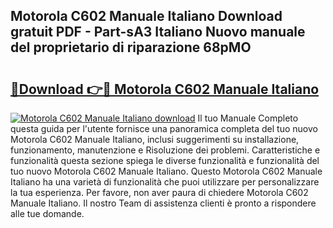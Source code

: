 ## Motorola C602 Manuale Italiano Download gratuit PDF - Part-sA3 Italiano Nuovo manuale del proprietario di riparazione 68pMO

# <h2><a href="http://dfa9qcb.blite.top/?on=Motorola+C602+Manuale+Italiano">🔗Download 👉🔴 Motorola C602 Manuale Italiano</a></h2>

[![Motorola C602 Manuale Italiano download](https://i.imgur.com/lujVjoI.png)](http://dfa9qcb.blite.top/?on=Motorola+C602+Manuale+Italiano)
Il tuo Manuale Completo questa guida per l'utente fornisce una panoramica completa del tuo nuovo Motorola C602 Manuale Italiano, inclusi suggerimenti su installazione, funzionamento, manutenzione e Risoluzione dei problemi. Caratteristiche e funzionalità questa sezione spiega le diverse funzionalità e funzionalità del tuo nuovo Motorola C602 Manuale Italiano. Questo Motorola C602 Manuale Italiano ha una varietà di funzionalità che puoi utilizzare per personalizzare la tua esperienza. Per favore, non aver paura di chiedere Motorola C602 Manuale Italiano. Il nostro Team di assistenza clienti è pronto a rispondere alle tue domande.
